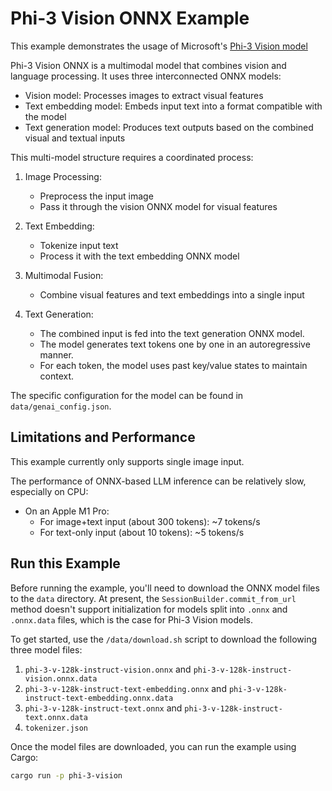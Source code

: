 # Phi-3 Vision ONNX Example

This example demonstrates the usage of Microsoft's [Phi-3 Vision model](https://huggingface.co/microsoft/Phi-3-vision-128k-instruct-onnx-cpu)

Phi-3 Vision ONNX is a multimodal model that combines vision and language processing. It uses three interconnected ONNX models:

- Vision model: Processes images to extract visual features
- Text embedding model: Embeds input text into a format compatible with the model
- Text generation model: Produces text outputs based on the combined visual and textual inputs

This multi-model structure requires a coordinated process:

1. Image Processing:
   - Preprocess the input image
   - Pass it through the vision ONNX model for visual features

2. Text Embedding:
   - Tokenize input text
   - Process it with the text embedding ONNX model

3. Multimodal Fusion:
   - Combine visual features and text embeddings into a single input

4. Text Generation:
   - The combined input is fed into the text generation ONNX model.
   - The model generates text tokens one by one in an autoregressive manner.
   - For each token, the model uses past key/value states to maintain context.

The specific configuration for the model can be found in `data/genai_config.json`.

## Limitations and Performance

This example currently only supports single image input.

The performance of ONNX-based LLM inference can be relatively slow, especially on CPU:

- On an Apple M1 Pro:
  - For image+text input (about 300 tokens): ~7 tokens/s
  - For text-only input (about 10 tokens): ~5 tokens/s

## Run this Example

Before running the example, you'll need to download the ONNX model files to the `data` directory. At present, the `SessionBuilder.commit_from_url` method doesn't support initialization for models split into `.onnx` and `.onnx.data` files, which is the case for Phi-3 Vision models.

To get started, use the `/data/download.sh` script to download the following three model files:

1. `phi-3-v-128k-instruct-vision.onnx` and `phi-3-v-128k-instruct-vision.onnx.data`
2. `phi-3-v-128k-instruct-text-embedding.onnx` and `phi-3-v-128k-instruct-text-embedding.onnx.data`
3. `phi-3-v-128k-instruct-text.onnx` and `phi-3-v-128k-instruct-text.onnx.data`
4. `tokenizer.json`

Once the model files are downloaded, you can run the example using Cargo:

```bash
cargo run -p phi-3-vision
```
